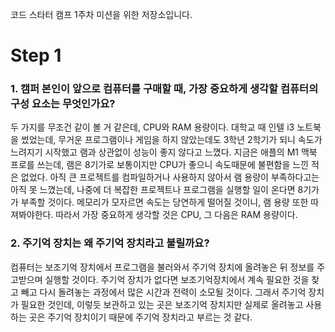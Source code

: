 코드 스타터 캠프 1주차 미션을 위한 저장소입니다.

# Step 1
### 1. 캠퍼 본인이 앞으로 컴퓨터를 구매할 때, 가장 중요하게 생각할 컴퓨터의 구성 요소는 무엇인가요?
두 가지를 무조건 같이 볼 거 같은데, CPU와 RAM 용량이다. 대학교 때 인텔 i3 노트북을 썼었는데, 무거운 프로그램이나 게임을 하지 않았는데도 3학년 2학기가 되니 속도가 느려지기 시작했고 램과 상관없이 성능이 좋지 않다고 느꼈다. 지금은 애플의 M1 맥북 프로를 쓰는데, 램은 8기가로 보통이지만 CPU가 좋으니 속도때문에 불편함을 느낀 적은 없었다. 아직 큰 프로젝트를 컴파일하거나 사용하지 않아서 램 용량이 부족하다고는 아직 못 느꼈는데, 나중에 더 복잡한 프로젝트나 프로그램을 실행할 일이 온다면 8기가가 부족할 것이다. 메모리가 모자르면 속도는 당연하게 떨어질 것이니, 램 용량 또한 따져봐야한다.
따라서 가장 중요하게 생각할 것은 CPU, 그 다음은 RAM 용량이다.

### 2. 주기억 장치는 왜 주기억 장치라고 불릴까요?
컴퓨터는 보조기억 장치에서 프로그램을 불러와서 주기억 장치에 올려놓은 뒤 정보를 주고받으며 실행할 것이다. 주기억 장치가 없다면 보조기억장치에서 계속 필요한 것을 찾고 빼고 다시 돌려놓는 과정에서 많은 시간과 전력이 소모될 것이다. 그래서 주기억 장치가 필요한 것인데, 이렇듯 보관하고 있는 곳은 보조기억 장치지만 실제로 올려놓고 사용하는 곳은 주기억 장치이기 때문에 주기억 장치라고 부르는 것 같다.